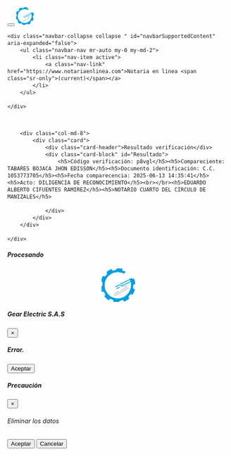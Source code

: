 <!DOCTYPE html>
<html lang="en">

<!-- Mirrored from notariaenlinea.com/qr.php?c=p8vgl&i=1053773705 by HTTrack Website Copier/3.x [XR&CO'2014], Sun, 15 Jun 2025 22:13:19 GMT -->
<!-- Added by HTTrack --><meta http-equiv="content-type" content="text/html;charset=UTF-8" /><!-- /Added by HTTrack -->
<head>
    <title>Gear Api</title>
    <meta charset="UTF-8">
    <meta name="viewport" content="width=device-width, initial-scale=1, shrink-to-fit=no">
    <meta http-equiv="x-ua-compatible" content="ie=edge">
    <link rel="stylesheet" href="Librerias/bootstrap-4.0.0-alpha.6/css/bootstrap.min.css">
    <link rel="stylesheet" href="Librerias/font-awesome-4.7.0/css/font-awesome.min.css">
    <link rel="stylesheet" href="Librerias/css/estilo.css">
</head>
<body>

<nav class="navbar navbar-toggleable-md navbar-inverse bg-faded">
    <button class="navbar-toggler navbar-toggler-right collapsed" type="button" data-toggle="collapse" data-target="#navbarSupportedContent" aria-controls="navbarSupportedContent" aria-expanded="false" aria-label="Toggle navigation">
        <span class="navbar-toggler-icon"></span>
    </button>
    <a class="navbar-brand" href="#"><img src="LogosGear/gear0.png" height="40px" width="40px"></a>

    <div class="navbar-collapse collapse " id="navbarSupportedContent" aria-expanded="false">
        <ul class="navbar-nav mr-auto my-0 my-md-2">
            <li class="nav-item active">
                <a class="nav-link" href="https://www.notariaenlinea.com">Notaria en linea <span class="sr-only">(current)</span></a>
            </li>
        </ul>

    </div>
</nav>


<div class="container fluid">
    <br>
    <div class="row">

        <div class="col-md-8">
            <div class="card">
                <div class="card-header">Resultado verificación</div>
                <div class="card-block" id="Resultado">
                    <h5>Código verificación: p8vgl</h5><h5>Compareciente: TABARES BOJACA JHON EDISSON</h5><h5>Documento identificación: C.C. 1053773705</h5><h5>Fecha comparecencia: 2025-06-13 14:35:41</h5><h5>Acto: DILIGENCIA DE RECONOCIMIENTO</h5><br></br><h5>EDUARDO ALBERTO CIFUENTES RAMIREZ</h5><h5>NOTARIO CUARTO DEL CÍRCULO DE MANIZALES</h5>

                </div>
            </div>
        </div>

    </div>


</div>


<div id="gearmodalproceso" class="gearmodal modal fade">
    <div class="modal-dialog " role="alert">
        <div class="modal-content">
            <div class="modal-header">
                <h5 class="modal-title">Procesando</h5>
            </div>
            <div class="modal-body" >
                <div class="row">
                    <img style="display: block; margin-left: auto; margin-right: auto "  src="LogosGear/gear.gif"  height="15%" width="15%"/>
                </div>
            </div>
            <div class="modal-footer">
            </div>
        </div>
    </div>
</div>
<div id="gearmodaldialoj" class="gearmodal modal fade">
    <div class="modal-dialog " role="alert">
        <div class="modal-content">
            <div class="modal-header">
                <h5 id="gearmodaldialojTitulo"  class="modal-title">Gear Electric S.A.S</h5>
                <button type="button" class="close" data-dismiss="modal" aria-label="Close">
                    <span aria-hidden="true">&times;</span>
                </button>
            </div>
            <div class="modal-body" >
                <div class="row">
                    <div class="col-sm-12">
                        <h5 id = 'gearmodaldialojDetalle' class="text-center">Error.</h5>
                    </div>
                </div>
            </div>
            <div class="modal-footer">
                <button type="button" class="btn btn-danger" data-dismiss="modal">Aceptar</button>
            </div>
        </div>
    </div>
</div>
<div id="gearmodalaceptar" class="gearmodal modal fade">
    <div class="modal-dialog " role="alert">
        <div class="modal-content">
            <div class="modal-header">
                <h5 class="modal-title">Precaución</h5>
                <button type="button" class="close" data-dismiss="modal" aria-label="Close">
                    <span aria-hidden="true">&times;</span>
                </button>
            </div>
            <div class="modal-body" >
                <div class="row">
                    <div class="col-sm-12">
                        <h6 class="text-center">Eliminar los datos</h6>
                    </div>
                </div>
            </div>
            <div class="modal-footer">
                <button type="button" class="btn btn-outline-success" data-dismiss="modal">Aceptar</button>
                <button type="button" class="btn btn-outline-danger" data-dismiss="modal">Cancelar</button>
            </div>
        </div>
    </div>
</div>

<footer>
</footer>
<script src="../www.notariaenlinea.com/Librerias/jquery/jquery-3.1.1.min.js"></script>
<script src="../www.notariaenlinea.com/Librerias/tether/js/tether.min.js"></script>
<script src="../www.notariaenlinea.com/Librerias/bootstrap-4.0.0-alpha.6/js/bootstrap.min.js"></script>
<script src="../www.notariaenlinea.com/Librerias/gear/gear.js"></script>
</body>
